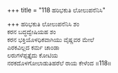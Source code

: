 +++
title = "118 ಹರಿಭಕುತಿ ಲೋಲುಪನೆನಿಸಿ"

+++
ಹರಿಭಕುತಿ ಲೋಲುಪನೆನಿಸಿ ಶಂ  
ಕರನ ಬದ್ಧದ್ವೇಷಿಯಹ ಶಂ  
ಕರನ ಭಕ್ತಿಯೊಳಧಿಕವಾಗಿಯು ವೈಷ್ಣವರ ಮೇಲೆ   
ಎರಕವಿಲ್ಲದ ಕರ್ಮ ಚಾಂಡಾ   
ಲರುಗಳೆಪ್ಪತ್ತೈದು ಕೋಟಿಯ   
ನರಕದೊಳಗೋಲಾಡುತಿಹರೆಲೆ ರಾಯ ಕೇಳೆಂದ   ॥118॥